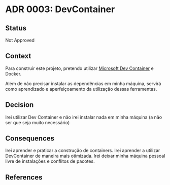 # ADR 0003: DevContainer

## Status

Not Approved

## Context

Para construir este projeto, pretendo utilizar [Microsoft Dev Container](https://code.visualstudio.com/docs/devcontainers/create-dev-container) e Docker.

Além de não precisar instalar as dependências em minha máquina, servirá como aprendizado e aperfeiçoamento da utilização dessas ferramentas.

## Decision

Irei utilizar Dev Container e não irei instalar nada em minha máquina (a não ser que seja muito necessário)

## Consequences

Irei aprender e praticar a construção de containers.
Irei aprender a utilizar DevContainer de maneira mais otimizada.
Irei deixar minha máquina pessoal livre de instalações e conflitos de pacotes.

## References
